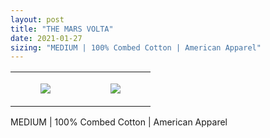 ```yaml
---
layout: post
title: "THE MARS VOLTA"
date: 2021-01-27
sizing: "MEDIUM | 100% Combed Cotton | American Apparel"
---
```




<table style="width:100%;"><tr><td style="vertical-align:top;">
      <figure class="tmblr-full" data-orig-height="2048" data-orig-width="1365" data-orig-src="https://concertshirts.netlify.app/shirts/0115/0115-01.jpg"><img src="https://64.media.tumblr.com/e26fe8096b98f6d3b599b5a4eeb51dae/635d27df5b34be68-3c/s540x810/d6d788fb8d623d14aece05ce90672725eb0be050.jpg" data-orig-height="2048" data-orig-width="1365" data-orig-src="https://concertshirts.netlify.app/shirts/0115/0115-01.jpg"/></figure></td>
    <td style="vertical-align:top;">
      <figure class="tmblr-full" data-orig-height="2048" data-orig-width="1365" data-orig-src="https://concertshirts.netlify.app/shirts/0115/0115-02.jpg"><img src="https://64.media.tumblr.com/93fb202f9a05b7fb7c0b3be025f6a5a4/635d27df5b34be68-38/s540x810/37c5e62a503ec00b1d8084c2e095d8dac048e141.jpg" data-orig-height="2048" data-orig-width="1365" data-orig-src="https://concertshirts.netlify.app/shirts/0115/0115-02.jpg"/></figure></td>
  </tr></table><p>
  MEDIUM | 100% Combed Cotton | American Apparel
</p>

